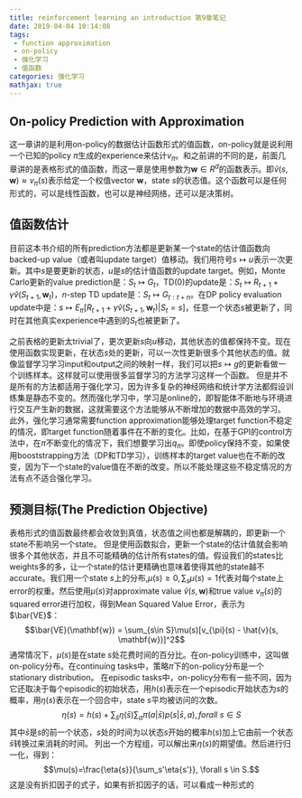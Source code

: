 ```yaml
---
title: reinforcement learning an introduction 第9章笔记
date: 2019-04-04 10:14:08
tags:
 - function approximation
 - on-policy
 - 强化学习
 - 值函数
categories: 强化学习
mathjax: true
---
```


## On-policy Prediction with Approximation
这一章讲的是利用on-policy的数据估计函数形式的值函数，on-policy就是说利用一个已知的policy $\pi$生成的experience来估计$v_{\pi}$。和之前讲的不同的是，前面几章讲的是表格形式的值函数，而这一章是使用参数为$\mathbf{w}\in R^d$的函数表示。即$\hat{v}(s,\mathbf{w})\approx v_{\pi}(s)$表示给定一个权值vector $\mathbf{w}$，state $s$的状态值。这个函数可以是任何形式的，可以是线性函数，也可以是神经网络，还可以是决策树。

## 值函数估计
目前这本书介绍的所有prediction方法都是更新某一个state的估计值函数向backed-up value（或者叫update target）值移动。我们用符号$s\mapsto u$表示一次更新。其中$s$是要更新的状态，$u$是$s$的估计值函数的update target。例如，Monte Carlo更新的value prediction是：$S_t \mapsto G_t$，TD(0)的update是：$S_t \mapsto R_{t+1} + \gamma \hat{v}(S_{t+1}, \mathbf{w}_t)$，$n$-step TD update是：$S_t \mapsto G_{t:t+n}$。在DP policy evaluation update中是：$s\mapsto E_{\pi}[R_{t+1}+\gamma\hat{v}(S_{t+1}, \mathbf{w}_t)| S_t =s]$，任意一个状态$s$被更新了，同时在其他真实experience中遇到的$S_t$也被更新了。

之前表格的更新太trivial了，更次更新$s$向$u$移动，其他状态的值都保持不变。现在使用函数实现更新，在状态$s$处的更新，可以一次性更新很多个其他状态的值。就像监督学习学习input和output之间的映射一样，我们可以把$s\mapsto g$的更新看做一个训练样本。这样就可以使用很多监督学习的方法学习这样一个函数。
但是并不是所有的方法都适用于强化学习，因为许多复杂的神经网络和统计学方法都假设训练集是静态不变的。然而强化学习中，学习是online的，即智能体不断地与环境进行交互产生新的数据，这就需要这个方法能够从不断增加的数据中高效的学习。
此外，强化学习通常需要function approximation能够处理target function不稳定的情况，即target function随着事件在不断的变化。比如，在基于GPI的control方法中，在$\pi$不断变化的情况下，我们想要学习出$q_{\pi}$。即使policy保持不变，如果使用booststrapping方法（DP和TD学习），训练样本的target value也在不断的改变，因为下一个state的value值在不断的改变。所以不能处理这些不稳定情况的方法有点不适合强化学习。

## 预测目标(The Prediction Objective)
表格形式的值函数最终都会收敛到真值，状态值之间也都是解耦的，即更新一个state不影响另一个state。
但是使用函数拟合，更新一个state的估计值就会影响很多个其他状态，并且不可能精确的估计所有states的值。假设我们的states比weights多的多，让一个state的估计更精确也意味着使得其他的state越不accurate。我们用一个state $s$上的分布,$\mu(s)\ge 0,\sum_s\mu(s)=1$代表对每个state上error的权重。然后使用$\mu(s)$对approximate value $\hat{v}(s,\mathbf{w})$和true value $v_{\pi}(s)$的squared error进行加权，得到Mean Squared Value Error，表示为$\bar{VE}$：
$$\bar{VE}(\mathbf{w}) = \sum_{s\in S}\mu(s)[v_{\pi}(s) - \hat{v}(s, \mathbf{w})]^2$$
通常情况下，$\mu(s)$是在state $s$处花费时间的百分比。在on-policy训练中，这叫做on-policy分布。在continuing tasks中，策略$\pi$下的on-policy分布是一个stationary distribution。
在episodic tasks中，on-policy分布有一些不同，因为它还取决于每个episodic的初始状态，用$h(s)$表示在一个episodic开始状态为$s$的概率，用$\eta(s)$表示在一个回合中，state $s$平均被访问的次数。
$$\eta(s) = h(s) + \sum_{\bar{s}}\eta(\bar{s})\sum_a\pi(a|\bar{s})p(s|\bar{s},a), forall\ s \in S$$
其中$\bar{s}$是$s$的前一个状态，$s$处的时间为以状态$s$开始的概率$h(s)$加上它由前一个状态$\bar{s}$转换过来消耗的时间。
列出一个方程组，可以解出来$\eta(s)$的期望值。然后进行归一化，得到：
$$\mu(s)=\frac{\eta{s}}{\sum_s'\eta{s'}}, \forall s \in S.$$
这是没有折扣因子的式子，如果有折扣因子的话，可以看成一种形式的
